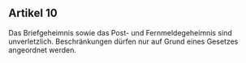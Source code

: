 ## Artikel 10

Das Briefgeheimnis sowie das Post- und Fernmeldegeheimnis sind unverletzlich. Beschränkungen dürfen nur auf Grund eines Gesetzes angeordnet werden.

